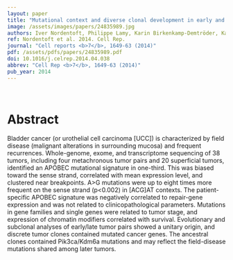 ```yaml
---
layout: paper
title: "Mutational context and diverse clonal development in early and late bladder cancer."
image: /assets/images/papers/24835989.jpg
authors: Iver Nordentoft, Philippe Lamy, Karin Birkenkamp-Demtröder, Karey Shumansky, Søren Vang, Henrik Hornshøj, Malene Juul, Palle Villesen, Jakob Hedegaard, Andrew Roth, Kasper Thorsen, Søren Høyer, Michael Borre, Thomas Reinert, Niels Fristrup, Lars Dyrskjøt, Sohrab Shah, Jakob Skou Pedersen, Torben F Ørntoft
ref: Nordentoft et al. 2014. Cell Rep.
journal: "Cell reports <b>7</b>, 1649-63 (2014)"
pdf: /assets/pdfs/papers/24835989.pdf
doi: 10.1016/j.celrep.2014.04.038
abbrev: "Cell Rep <b>7</b>, 1649-63 (2014)"
pub_year: 2014
---
```


<br />
<div data-badge-popover="right" data-badge-type="donut" data-pmid="24835989" data-hide-no-mentions="true" class="altmetric-embed"></div>

# Abstract

Bladder cancer (or urothelial cell carcinoma [UCC]) is characterized by field disease (malignant alterations in surrounding mucosa) and frequent recurrences. Whole-genome, exome, and transcriptome sequencing of 38 tumors, including four metachronous tumor pairs and 20 superficial tumors, identified an APOBEC mutational signature in one-third. This was biased toward the sense strand, correlated with mean expression level, and clustered near breakpoints. A>G mutations were up to eight times more frequent on the sense strand (p<0.002) in [ACG]AT contexts. The patient-specific APOBEC signature was negatively correlated to repair-gene expression and was not related to clinicopathological parameters. Mutations in gene families and single genes were related to tumor stage, and expression of chromatin modifiers correlated with survival. Evolutionary and subclonal analyses of early/late tumor pairs showed a unitary origin, and discrete tumor clones contained mutated cancer genes. The ancestral clones contained Pik3ca/Kdm6a mutations and may reflect the field-disease mutations shared among later tumors.

